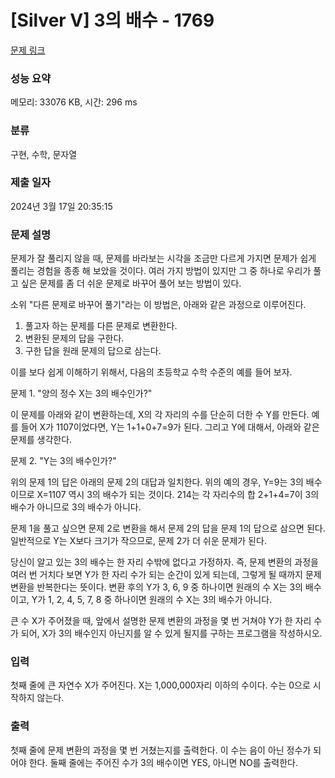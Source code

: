 # [Silver V] 3의 배수 - 1769 

[문제 링크](https://www.acmicpc.net/problem/1769) 

### 성능 요약

메모리: 33076 KB, 시간: 296 ms

### 분류

구현, 수학, 문자열

### 제출 일자

2024년 3월 17일 20:35:15

### 문제 설명

<p>문제가 잘 풀리지 않을 때, 문제를 바라보는 시각을 조금만 다르게 가지면 문제가 쉽게 풀리는 경험을 종종 해 보았을 것이다. 여러 가지 방법이 있지만 그 중 하나로 우리가 풀고 싶은 문제를 좀 더 쉬운 문제로 바꾸어 풀어 보는 방법이 있다.</p>

<p>소위 "다른 문제로 바꾸어 풀기"라는 이 방법은, 아래와 같은 과정으로 이루어진다.</p>

<ol>
	<li>풀고자 하는 문제를 다른 문제로 변환한다.</li>
	<li>변환된 문제의 답을 구한다.</li>
	<li>구한 답을 원래 문제의 답으로 삼는다.</li>
</ol>

<p>이를 보다 쉽게 이해하기 위해서, 다음의 초등학교 수학 수준의 예를 들어 보자.</p>

<p>문제 1. "양의 정수 X는 3의 배수인가?"</p>

<p>이 문제를 아래와 같이 변환하는데, X의 각 자리의 수를 단순히 더한 수 Y를 만든다. 예를 들어 X가 1107이었다면, Y는 1+1+0+7=9가 된다. 그리고 Y에 대해서, 아래와 같은 문제를 생각한다.</p>

<p>문제 2. "Y는 3의 배수인가?"</p>

<p>위의 문제 1의 답은 아래의 문제 2의 대답과 일치한다. 위의 예의 경우, Y=9는 3의 배수이므로 X=1107 역시 3의 배수가 되는 것이다. 214는 각 자리수의 합 2+1+4=7이 3의 배수가 아니므로 3의 배수가 아니다.</p>

<p>문제 1을 풀고 싶으면 문제 2로 변환을 해서 문제 2의 답을 문제 1의 답으로 삼으면 된다. 일반적으로 Y는 X보다 크기가 작으므로, 문제 2가 더 쉬운 문제가 된다.</p>

<p>당신이 알고 있는 3의 배수는 한 자리 수밖에 없다고 가정하자. 즉, 문제 변환의 과정을 여러 번 거치다 보면 Y가 한 자리 수가 되는 순간이 있게 되는데, 그렇게 될 때까지 문제 변환을 반복한다는 뜻이다. 변환 후의 Y가 3, 6, 9 중 하나이면 원래의 수 X는 3의 배수이고, Y가 1, 2, 4, 5, 7, 8 중 하나이면 원래의 수 X는 3의 배수가 아니다.</p>

<p>큰 수 X가 주어졌을 때, 앞에서 설명한 문제 변환의 과정을 몇 번 거쳐야 Y가 한 자리 수가 되어, X가 3의 배수인지 아닌지를 알 수 있게 될지를 구하는 프로그램을 작성하시오.</p>

### 입력 

 <p>첫째 줄에 큰 자연수 X가 주어진다. X는 1,000,000자리 이하의 수이다. 수는 0으로 시작하지 않는다.</p>

### 출력 

 <p>첫째 줄에 문제 변환의 과정을 몇 번 거쳤는지를 출력한다. 이 수는 음이 아닌 정수가 되어야 한다. 둘째 줄에는 주어진 수가 3의 배수이면 YES, 아니면 NO를 출력한다.</p>

